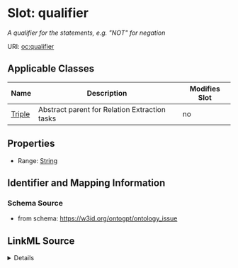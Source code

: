 

# Slot: qualifier


_A qualifier for the statements, e.g. "NOT" for negation_



URI: [oc:qualifier](http://w3id.org/ontogpt/ontology-class-templatequalifier)



<!-- no inheritance hierarchy -->





## Applicable Classes

| Name | Description | Modifies Slot |
| --- | --- | --- |
| [Triple](Triple.md) | Abstract parent for Relation Extraction tasks |  no  |







## Properties

* Range: [String](String.md)





## Identifier and Mapping Information







### Schema Source


* from schema: https://w3id.org/ontogpt/ontology_issue




## LinkML Source

<details>
```yaml
name: qualifier
description: A qualifier for the statements, e.g. "NOT" for negation
from_schema: https://w3id.org/ontogpt/ontology_issue
rank: 1000
alias: qualifier
owner: Triple
domain_of:
- Triple
range: string

```
</details>